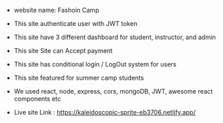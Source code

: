  * website name: Fashoin Camp

 * This site authenticate user with JWT token
 * This site have 3 different dashboard for student, instructor, and admin
 * This site Site can Accept payment
 * This site has conditional login / LogOut system for users
 * This site featured for summer camp students

 * We used react, node, express, cors, mongoDB, JWT, awesome react components etc


 * Live site Link : https://kaleidoscopic-sprite-eb3706.netlify.app/